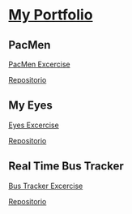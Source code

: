# <a href="https://rolandovaldir.github.io/">My Portfolio</a>
## PacMen
  <a href="https://rolandovaldir.github.io/Portfolio_PacMen/"> PacMen Excercise</a></p>
  <a href="https://github.com/rolandovaldir/Portfolio_PacMen"> Repositorio</a>
## My Eyes
  <a href="https://rolandovaldir.github.io/Portfolio_Eyes/"> Eyes Excercise </a></p>
  <a href="https://github.com/rolandovaldir/Portfolio_Eyes"> Repositorio</a>
## Real Time Bus Tracker
  <a href="https://rolandovaldir.github.io/Portfolio_BusTrack/"> Bus Tracker Excercise </a></p>
  <a href="https://github.com/rolandovaldir/Portfolio_BusTrack"> Repositorio</a>
